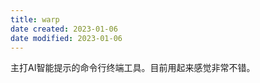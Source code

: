 ```yaml
---
title: warp
date created: 2023-01-06
date modified: 2023-01-06
---
```


主打AI智能提示的命令行终端工具。目前用起来感觉非常不错。
